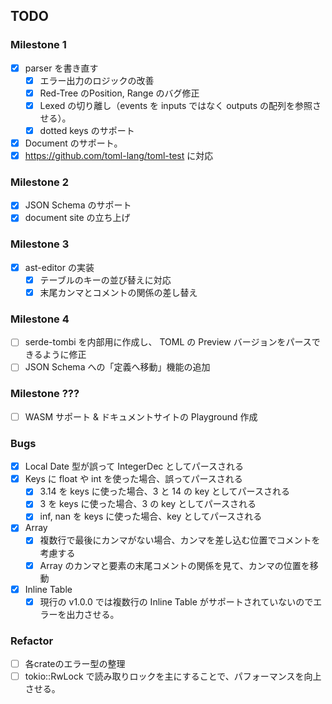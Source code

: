## TODO
### Milestone 1
- [x] parser を書き直す
  - [x] エラー出力のロジックの改善
  - [x] Red-Tree のPosition, Range のバグ修正
  - [x] Lexed の切り離し（events を inputs ではなく outputs の配列を参照させる）。
  - [x] dotted keys のサポート
- [x] Document のサポート。
- [x] https://github.com/toml-lang/toml-test に対応

### Milestone 2
- [x] JSON Schema のサポート
- [x] document site の立ち上げ

### Milestone 3
- [x] ast-editor の実装
    - [x] テーブルのキーの並び替えに対応
    - [x] 末尾カンマとコメントの関係の差し替え

### Milestone 4
- [ ] serde-tombi を内部用に作成し、 TOML の Preview バージョンをパースできるように修正
- [ ] JSON Schema への「定義へ移動」機能の追加

### Milestone ???
- [ ] WASM サポート & ドキュメントサイトの Playground 作成

### Bugs
- [x] Local Date 型が誤って IntegerDec としてパースされる
- [x] Keys に float や int を使った場合、誤ってパースされる
    - [x] 3.14 を keys に使った場合、3 と 14 の key としてパースされる
    - [x] 3 を keys に使った場合、3 の key としてパースされる
    - [x] inf, nan を keys に使った場合、key としてパースされる
- [x] Array
    - [x] 複数行で最後にカンマがない場合、カンマを差し込む位置でコメントを考慮する
    - [x] Array のカンマと要素の末尾コメントの関係を見て、カンマの位置を移動
- [x] Inline Table
    - [x] 現行の v1.0.0 では複数行の Inline Table がサポートされていないのでエラーを出力させる。

### Refactor
- [ ] 各crateのエラー型の整理
- [ ] tokio::RwLock で読み取りロックを主にすることで、パフォーマンスを向上させる。
